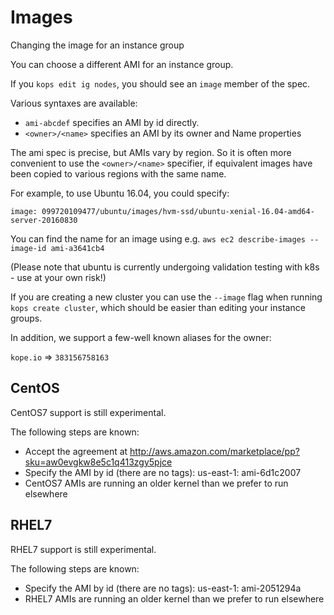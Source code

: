 # Images

Changing the image for an instance group

You can choose a different AMI for an instance group.

If you `kops edit ig nodes`, you should see an `image` member of the spec.

Various syntaxes are available:

* `ami-abcdef` specifies an AMI by id directly.
* `<owner>/<name>` specifies an AMI by its owner and Name properties

The ami spec is precise, but AMIs vary by region.  So it is often more convenient to use the `<owner>/<name>`
specifier, if equivalent images have been copied to various regions with the same name.

For example, to use Ubuntu 16.04, you could specify:

`image: 099720109477/ubuntu/images/hvm-ssd/ubuntu-xenial-16.04-amd64-server-20160830`

You can find the name for an image using e.g. `aws ec2 describe-images --image-id ami-a3641cb4`

(Please note that ubuntu is currently undergoing validation testing with k8s - use at your own risk!)

If you are creating a new cluster you can use the `--image` flag when running `kops create cluster`,
which should be easier than editing your instance groups.


In addition, we support a few-well known aliases for the owner:

`kope.io` => `383156758163`



## CentOS

CentOS7 support is still experimental.

The following steps are known:

* Accept the agreement at http://aws.amazon.com/marketplace/pp?sku=aw0evgkw8e5c1q413zgy5pjce
* Specify the AMI by id (there are no tags): us-east-1: ami-6d1c2007
* CentOS7 AMIs are running an older kernel than we prefer to run elsewhere

## RHEL7

RHEL7 support is still experimental.

The following steps are known:

* Specify the AMI by id (there are no tags): us-east-1: ami-2051294a
* RHEL7 AMIs are running an older kernel than we prefer to run elsewhere

